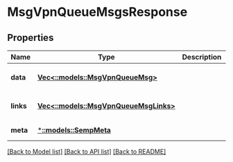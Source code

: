 # MsgVpnQueueMsgsResponse

## Properties
Name | Type | Description | Notes
------------ | ------------- | ------------- | -------------
**data** | [**Vec<::models::MsgVpnQueueMsg>**](MsgVpnQueueMsg.md) |  | [optional] [default to null]
**links** | [**Vec<::models::MsgVpnQueueMsgLinks>**](MsgVpnQueueMsgLinks.md) |  | [optional] [default to null]
**meta** | [***::models::SempMeta**](SempMeta.md) |  | [default to null]

[[Back to Model list]](../README.md#documentation-for-models) [[Back to API list]](../README.md#documentation-for-api-endpoints) [[Back to README]](../README.md)


